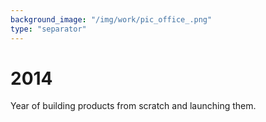 ```yaml
---
background_image: "/img/work/pic_office_.png"
type: "separator"
---
```

# 2014
Year of building products from scratch and launching them.
